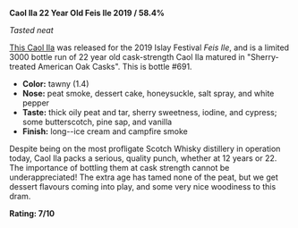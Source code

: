 **Caol Ila 22 Year Old Feis Ile 2019 / 58.4%**

*Tasted neat*

[This Caol Ila](https://www.whiskybase.com/whiskies/whisky/132216/caol-ila-22-year-old) was released for the 2019 Islay Festival *Feis Ile*, and is a limited 3000 bottle run of 22 year old cask-strength Caol Ila matured in "Sherry-treated American Oak Casks".  This is bottle #691.

* **Color:** tawny (1.4)
* **Nose:** peat smoke, dessert cake, honeysuckle, salt spray, and white pepper
* **Taste:** thick oily peat and tar, sherry sweetness, iodine, and cypress; some butterscotch, pine sap, and vanilla
* **Finish:** long--ice cream and campfire smoke

Despite being on the most profligate Scotch Whisky distillery in operation today, Caol Ila packs a serious, quality punch, whether at 12 years or 22.  The importance of bottling them at cask strength cannot be underappreciated!  The extra age has tamed none of the peat, but we get dessert flavours coming into play, and some very nice woodiness to this dram. 

**Rating: 7/10**